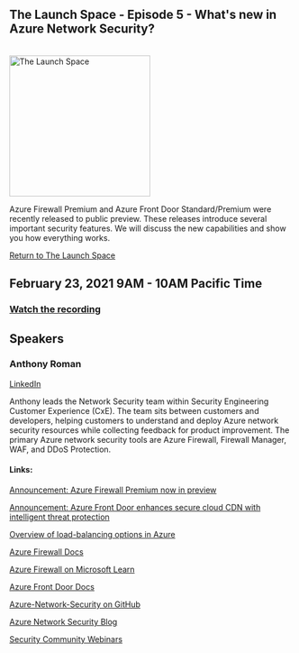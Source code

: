 ## The Launch Space - Episode 5 - What's new in Azure Network Security?
<br/>
<img src="../media/LaunchSpace_Logo-Large_github.png" ant="launchspace logo" title="The Launch Space" width="250">

Azure Firewall Premium and Azure Front Door Standard/Premium were recently released to public preview. These releases introduce several important security features. We will discuss the new capabilities and show you how everything works.

[Return to The Launch Space](../README.md)
<br/>

## February 23, 2021 9AM - 10AM Pacific Time

### [Watch the recording](https://youtu.be/_evcnrRjcXs)

## Speakers 
### Anthony Roman
[LinkedIn](https://www.linkedin.com/in/anthonydroman/)

Anthony leads the Network Security team within Security Engineering Customer Experience (CxE). The team sits between customers and developers, helping customers to understand and deploy Azure network security resources while collecting feedback for product improvement. The primary Azure network security tools are Azure Firewall, Firewall Manager, WAF, and DDoS Protection.


#### Links: 
[Announcement: Azure Firewall Premium now in preview](https://cda.ms/1Z4)

[Announcement: Azure Front Door enhances secure cloud CDN with intelligent threat protection](https://cda.ms/1Z5)

[Overview of load-balancing options in Azure](https://cda.ms/1Z2)

[Azure Firewall Docs](https://cda.ms/1Xw)

[Azure Firewall on Microsoft Learn](https://cda.ms/1Xx)

[Azure Front Door Docs](https://cda.ms/1Xy)

[Azure-Network-Security on GitHub](https://aka.ms/AzNetSec)

[Azure Network Security Blog](https://cda.ms/1ZB)

[Security Community Webinars](https://cda.ms/1ZC)